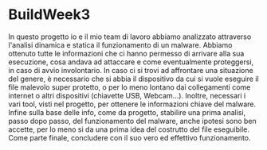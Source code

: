 # BuildWeek3
In questo progetto io e il mio team di lavoro abbiamo analizzato attraverso l'analisi dinamica e statica il funzionamento di un malware.
Abbiamo ottenuto tutte le informazioni che ci hanno permesso di arrivare alla sua esecuzione, cosa andava ad attaccare e come eventualmente
proteggersi, in caso di avvio involontario.
In caso ci si trovi ad affrontare una situazione del genere, è necessario che si abbia il dispositivo da cui si vuole eseguire il file malevolo
super protetto, o per lo meno lontano dai collegamenti come internet o altri dispositivi (chiavette USB, Webcam...).
Inoltre, necessari i vari tool, visti nel progetto, per ottenere le informazioni chiave del malware.
Infine sulla base delle info, come da progetto, stabilire una prima analisi, passo dopo passo, del funzionamento del malware, anche ipotesi
sono ben accette, per lo meno si da una prima idea del costrutto del file eseguibile.
Come parte finale, concludere con il suo vero ed effettivo funzionamento.
